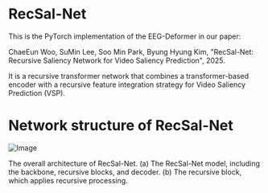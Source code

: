 # RecSal-Net
This is the PyTorch implementation of the EEG-Deformer in our paper:

ChaeEun Woo, SuMin Lee, Soo Min Park, Byung Hyung Kim, "RecSal-Net: Recursive Saliency Network for Video Saliency Prediction", 2025.

It is a recursive transformer network that combines a transformer-based encoder with a recursive feature integration strategy for Video Saliency Prediction (VSP).

# Network structure of RecSal-Net

![Image](https://github.com/user-attachments/assets/6bf04344-5ba6-41ea-9da6-809729cb443d)

The overall architecture of RecSal-Net. (a) The RecSal-Net model, including the backbone, recursive blocks, and decoder. (b) The recursive block, which applies recursive processing.

